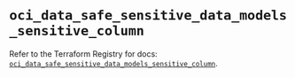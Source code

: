 # `oci_data_safe_sensitive_data_models_sensitive_column`

Refer to the Terraform Registry for docs: [`oci_data_safe_sensitive_data_models_sensitive_column`](https://registry.terraform.io/providers/hashicorp/oci/7.19.0/docs/resources/data_safe_sensitive_data_models_sensitive_column).
